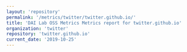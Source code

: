 ```yaml
---
layout: 'repository'
permalink: '/metrics/twitter/twitter.github.io/'
title: 'DAI Lab OSS Metrics Metrics report for twitter.github.io'
organization: 'twitter'
repository: 'twitter.github.io'
current_date: '2019-10-25'
---
```

